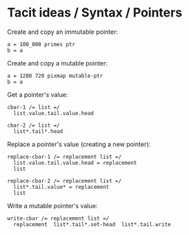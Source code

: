 # Tacit ideas / Syntax / Pointers

Create and copy an immutable pointer:
```
a = 100_000 primes ptr
b = a
```

Create and copy a mutable pointer:
```
a = 1280 720 pixmap mutable-ptr
b = a
```

Get a pointer's value:
```
cbar-1 /= list =/
  list.value.tail.value.head

cbar-2 /= list =/
  list*.tail*.head
```

Replace a pointer's value (creating a new pointer):
```
replace-cbar-1 /= replacement list =/
  list.value.tail.value.head = replacement
  list

replace-cbar-2 /= replacement list =/
  list*.tail.value* = replacement
  list
```

Write a mutable pointer's value:
```
write-cbar /= replacement list =/
  replacement  list*.tail*.set-head  list*.tail.write
```
